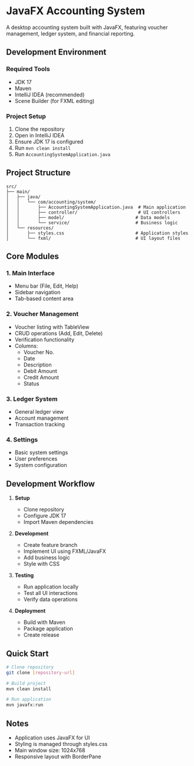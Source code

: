 # JavaFX Accounting System

A desktop accounting system built with JavaFX, featuring voucher management, ledger system, and financial reporting.

## Development Environment

### Required Tools

- JDK 17
- Maven
- IntelliJ IDEA (recommended)
- Scene Builder (for FXML editing)

### Project Setup

1. Clone the repository
2. Open in IntelliJ IDEA
3. Ensure JDK 17 is configured
4. Run `mvn clean install`
5. Run `AccountingSystemApplication.java`

## Project Structure

```
src/
├── main/
│   ├── java/
│   │   └── com/accounting/system/
│   │       ├── AccountingSystemApplication.java  # Main application
│   │       ├── controller/                       # UI controllers
│   │       ├── model/                           # Data models
│   │       └── service/                         # Business logic
│   └── resources/
│       ├── styles.css                           # Application styles
│       └── fxml/                                # UI layout files
```

## Core Modules

### 1. Main Interface

- Menu bar (File, Edit, Help)
- Sidebar navigation
- Tab-based content area

### 2. Voucher Management

- Voucher listing with TableView
- CRUD operations (Add, Edit, Delete)
- Verification functionality
- Columns:
  - Voucher No.
  - Date
  - Description
  - Debit Amount
  - Credit Amount
  - Status

### 3. Ledger System

- General ledger view
- Account management
- Transaction tracking

### 4. Settings

- Basic system settings
- User preferences
- System configuration

## Development Workflow

1. **Setup**

   - Clone repository
   - Configure JDK 17
   - Import Maven dependencies

2. **Development**

   - Create feature branch
   - Implement UI using FXML/JavaFX
   - Add business logic
   - Style with CSS

3. **Testing**

   - Run application locally
   - Test all UI interactions
   - Verify data operations

4. **Deployment**
   - Build with Maven
   - Package application
   - Create release

## Quick Start

```bash
# Clone repository
git clone [repository-url]

# Build project
mvn clean install

# Run application
mvn javafx:run
```

## Notes

- Application uses JavaFX for UI
- Styling is managed through styles.css
- Main window size: 1024x768
- Responsive layout with BorderPane
